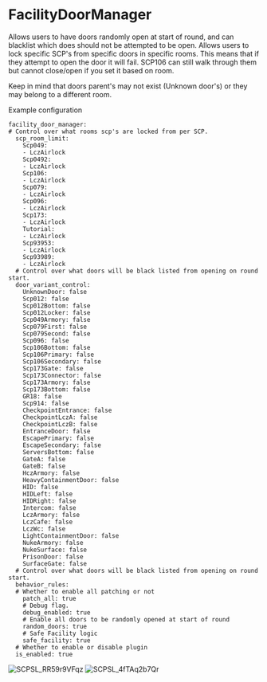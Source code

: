 # FacilityDoorManager

Allows users to have doors randomly open at start of round, and can blacklist which does should not be attempted to be open.
Allows users to lock specific SCP's from specific doors in specific rooms. This means that if they attempt to open the door it will fail. SCP106 can still walk through them but cannot close/open if you set it based on room.

Keep in mind that doors parent's may not exist (Unknown door's) or they may belong to a different room.

Example configuration 
```
facility_door_manager:
# Control over what rooms scp's are locked from per SCP.
  scp_room_limit:
    Scp049:
    - LczAirlock
    Scp0492:
    - LczAirlock
    Scp106:
    - LczAirlock
    Scp079:
    - LczAirlock
    Scp096:
    - LczAirlock
    Scp173:
    - LczAirlock
    Tutorial:
    - LczAirlock
    Scp93953:
    - LczAirlock
    Scp93989:
    - LczAirlock
  # Control over what doors will be black listed from opening on round start.
  door_variant_control:
    UnknownDoor: false
    Scp012: false
    Scp012Bottom: false
    Scp012Locker: false
    Scp049Armory: false
    Scp079First: false
    Scp079Second: false
    Scp096: false
    Scp106Bottom: false
    Scp106Primary: false
    Scp106Secondary: false
    Scp173Gate: false
    Scp173Connector: false
    Scp173Armory: false
    Scp173Bottom: false
    GR18: false
    Scp914: false
    CheckpointEntrance: false
    CheckpointLczA: false
    CheckpointLczB: false
    EntranceDoor: false
    EscapePrimary: false
    EscapeSecondary: false
    ServersBottom: false
    GateA: false
    GateB: false
    HczArmory: false
    HeavyContainmentDoor: false
    HID: false
    HIDLeft: false
    HIDRight: false
    Intercom: false
    LczArmory: false
    LczCafe: false
    LczWc: false
    LightContainmentDoor: false
    NukeArmory: false
    NukeSurface: false
    PrisonDoor: false
    SurfaceGate: false
  # Control over what doors will be black listed from opening on round start.
  behavior_rules:
  # Whether to enable all patching or not
    patch_all: true
    # Debug flag.
    debug_enabled: true
    # Enable all doors to be randomly opened at start of round
    random_doors: true
    # Safe Facility logic
    safe_facility: true
  # Whether to enable or disable plugin
  is_enabled: true
```

![SCPSL_RR59r9VFqz](https://user-images.githubusercontent.com/24619207/148615127-98bfcd42-e962-43c1-95ae-7007afa8bd10.png)
![SCPSL_4fTAq2b7Qr](https://user-images.githubusercontent.com/24619207/148615132-dd08fd0c-0849-4aa5-b086-df8884d24870.png)

